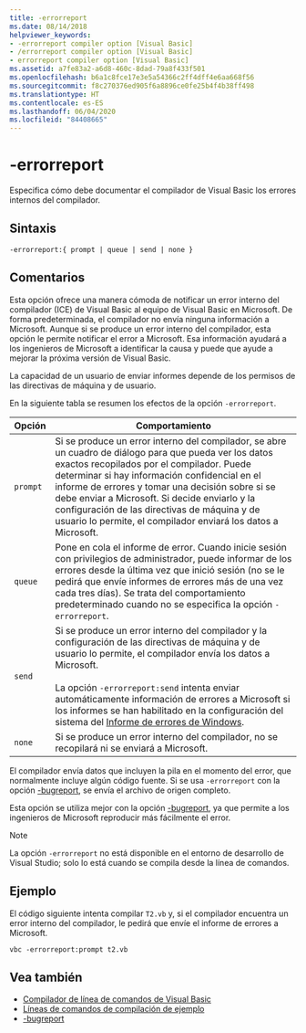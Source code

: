 ```yaml
---
title: -errorreport
ms.date: 08/14/2018
helpviewer_keywords:
- -errorreport compiler option [Visual Basic]
- /errorreport compiler option [Visual Basic]
- errorreport compiler option [Visual Basic]
ms.assetid: a7fe83a2-a6d8-460c-8dad-79a8f433f501
ms.openlocfilehash: b6a1c8fce17e3e5a54366c2ff4dff4e6aa668f56
ms.sourcegitcommit: f8c270376ed905f6a8896ce0fe25b4f4b38ff498
ms.translationtype: HT
ms.contentlocale: es-ES
ms.lasthandoff: 06/04/2020
ms.locfileid: "84408665"
---
```

# <a name="-errorreport"></a>-errorreport

Especifica cómo debe documentar el compilador de Visual Basic los errores internos del compilador.

## <a name="syntax"></a>Sintaxis

```console
-errorreport:{ prompt | queue | send | none }
```

## <a name="remarks"></a>Comentarios

Esta opción ofrece una manera cómoda de notificar un error interno del compilador (ICE) de Visual Basic al equipo de Visual Basic en Microsoft. De forma predeterminada, el compilador no envía ninguna información a Microsoft. Aunque si se produce un error interno del compilador, esta opción le permite notificar el error a Microsoft. Esa información ayudará a los ingenieros de Microsoft a identificar la causa y puede que ayude a mejorar la próxima versión de Visual Basic.

La capacidad de un usuario de enviar informes depende de los permisos de las directivas de máquina y de usuario.

En la siguiente tabla se resumen los efectos de la opción `-errorreport`.

|Opción|Comportamiento|
|---|---|
|`prompt`|Si se produce un error interno del compilador, se abre un cuadro de diálogo para que pueda ver los datos exactos recopilados por el compilador. Puede determinar si hay información confidencial en el informe de errores y tomar una decisión sobre si se debe enviar a Microsoft. Si decide enviarlo y la configuración de las directivas de máquina y de usuario lo permite, el compilador enviará los datos a Microsoft.|
|`queue`|Pone en cola el informe de error. Cuando inicie sesión con privilegios de administrador, puede informar de los errores desde la última vez que inició sesión (no se le pedirá que envíe informes de errores más de una vez cada tres días). Se trata del comportamiento predeterminado cuando no se especifica la opción `-errorreport`.|
|`send`|Si se produce un error interno del compilador y la configuración de las directivas de máquina y de usuario lo permite, el compilador envía los datos a Microsoft.<br /><br /> La opción `-errorreport:send` intenta enviar automáticamente información de errores a Microsoft si los informes se han habilitado en la configuración del sistema del [Informe de errores de Windows](/windows/desktop/wer/windows-error-reporting). |
|`none`|Si se produce un error interno del compilador, no se recopilará ni se enviará a Microsoft.|

El compilador envía datos que incluyen la pila en el momento del error, que normalmente incluye algún código fuente. Si se usa `-errorreport` con la opción [-bugreport](bugreport.md), se envía el archivo de origen completo.

Esta opción se utiliza mejor con la opción [-bugreport](bugreport.md), ya que permite a los ingenieros de Microsoft reproducir más fácilmente el error.

> [!NOTE]
> La opción `-errorreport` no está disponible en el entorno de desarrollo de Visual Studio; solo lo está cuando se compila desde la línea de comandos.

## <a name="example"></a>Ejemplo

El código siguiente intenta compilar `T2.vb` y, si el compilador encuentra un error interno del compilador, le pedirá que envíe el informe de errores a Microsoft.

```console
vbc -errorreport:prompt t2.vb
```

## <a name="see-also"></a>Vea también

- [Compilador de línea de comandos de Visual Basic](index.md)
- [Líneas de comandos de compilación de ejemplo](sample-compilation-command-lines.md)
- [-bugreport](bugreport.md)
